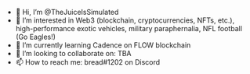 - 👋 Hi, I’m @TheJuiceIsSimulated
- 👀 I’m interested in Web3 (blockchain, cryptocurrencies, NFTs, etc.), high-performance exotic vehicles, military paraphernalia, NFL football (Go Eagles!)
- 🌱 I’m currently learning Cadence on FLOW blockchain
- 💞️ I’m looking to collaborate on: TBA
- 📫 How to reach me: bread#1202 on Discord

<!---
TheJuiceIsSimulated/TheJuiceIsSimulated is a ✨ special ✨ repository because its `README.md` (this file) appears on your GitHub profile.
You can click the Preview link to take a look at your changes.
--->
